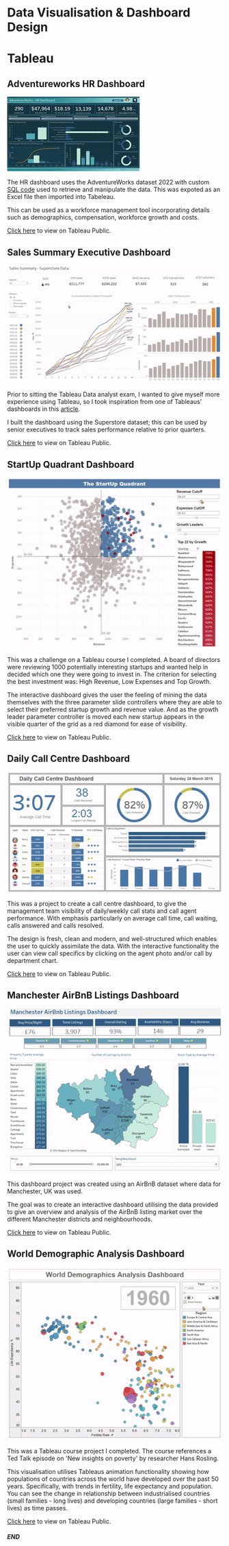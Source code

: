 # Data Visualisation & Dashboard Design


# Tableau

## Adventureworks HR Dashboard

![HR Dashboard](assets/img/HR_Dash_gif.gif)





The HR dashboard uses the AdventureWorks dataset 2022 with custom [SQL code](https://github.com/JaCon25/Portfolio_JC/blob/main/SQL%20Code%20-%20HR%20Dashboard) used to retrieve and manipulate the data.  This was expoted as an Excel file then  imported into Tabeleau.

This can be used as a workforce management tool incorporating details such as demographics, compensation, workforce growth and costs.



[Click here](https://public.tableau.com/views/HRDash_17226920473880/Overview?:language=en-US&:sid=&:redirect=auth&:display_count=n&:origin=viz_share_link) to view on Tableau Public.




## Sales Summary Executive Dashboard

![Sales Summary](assets/img/Tableau-SalesSummary-ezgif.com-crop.gif)




Prior to sitting the Tableau Data analyst exam, I wanted to give myself more experience using Tableau, so I took inspiration from one of Tableaus’ dashboards in this [article]( https://www.tableau.com/learn/articles/sales-dashboards-examples-and-templates).

I built the dashboard using the Superstore dataset; this can be used by senior executives to track sales performance relative to prior quarters.



[Click here](https://public.tableau.com/shared/C24RT2WZ4?:display_count=n&:origin=viz_share_link) to view on Tableau Public.




## StartUp Quadrant Dashboard
![StartUp Business Quadrant](assets/img/StartUpQuadrant.gif)



This was a challenge on a Tableau course I completed.  A board of directors were reviewing 1000 potentially interesting startups and wanted help in decided which one they were going to invest in.  The criterion for selecting the best investment was: High Revenue, Low Expenses and Top Growth.


The interactive dashboard gives the user the feeling of mining the data themselves with the three parameter slide controllers where they are able to select their preferred startup growth and revenue value.  And as the growth leader parameter controller is moved each new startup appears in the visible quarter of the grid as a red diamond for ease of visibility.



[Click here](https://public.tableau.com/shared/7QC9W6QMG?:display_count=n&:origin=viz_share_link) to view on Tableau Public.



## Daily Call Centre Dashboard
![Call Centre Dashboard](assets/img/CallCentreDashboard.gif)



This was a project to create a call centre dashboard, to give the management team visibility of daily/weekly call stats and call agent performance.  With emphasis particularly on average call time, call waiting, calls answered and calls resolved.  


The design is fresh, clean and modern, and well-structured which enables the user to quickly assimilate the data.  With the interactive functionality the user can view call specifics by clicking on the agent photo and/or call by department chart.


[Click here](https://public.tableau.com/views/CallCentreDashboard_17139916267290/Dashboard1?:language=pt-BR&:sid=&:display_count=n&:origin=viz_share_link) to view on Tableau Public.



## Manchester AirBnB Listings Dashboard
![Manchester AirBnB Listings Dashboard](assets/img/Tableau-ManchesterAirBnBListingsDashboard.gif)



This dashboard project was created using an AirBnB dataset where data for Manchester, UK was used.  

The goal was to create an interactive dashboard utilising the data provided to give an overview and analysis of the AirBnB listing market over the different Manchester districts and neighbourhoods.



[Click here](https://public.tableau.com/views/ManchesterAirBnBListingsDashboard/Dashboard1?:language=en-GB&:sid=&:display_count=n&:origin=viz_share_link) to view on Tableau Public.



## World Demographic Analysis Dashboard
![World Demographics Dashboard](assets/img/WorldDemographicDashboardAnalysis-NEW.gif)




This was a Tableau course project I completed.  The course references a Ted Talk episode on 'New insights on poverty' by researcher Hans Rosling.

This visualisation utilises Tableaus animation functionality showing how populations of countries across the world have developed over the past 50 years. Specifically, with trends in fertility, life expectancy and population.
You can see the change in relationship between industrialised countries (small families - long lives) and developing countries (large families - short lives) as time passes.




[Click here](https://public.tableau.com/views/WorldDemographicsAnalysisDashboard_17158057489460/WorldDemographics?:language=pt-BR&:sid=&:display_count=n&:origin=viz_share_link) to view on Tableau Public.








##### END









